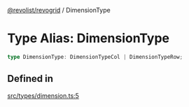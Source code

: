 [@revolist/revogrid](README.md) / DimensionType

# Type Alias: DimensionType

```ts
type DimensionType: DimensionTypeCol | DimensionTypeRow;
```

## Defined in

[src/types/dimension.ts:5](https://github.com/revolist/revogrid/blob/7e29dfb64300e0258d5855b03e9cff9116f6c377/src/types/dimension.ts#L5)
